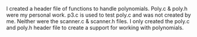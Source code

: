 I created a header file of functions to handle polynomials. Poly.c & poly.h were my personal work. p3.c is used to test poly.c and was not created by me. Neither were the scanner.c & scanner.h files. 
I only created the poly.c and poly.h header file to create a support for working with polynomials. 
